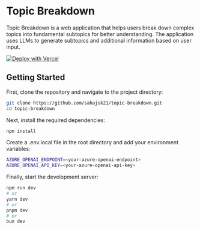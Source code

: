 # Topic Breakdown

Topic Breakdown is a web application that helps users break down complex topics into fundamental subtopics for better understanding. The application uses LLMs to generate subtopics and additional information based on user input.

[![Deploy with Vercel](https://vercel.com/button)](https://vercel.com/new/clone?repository-url=https%3A%2F%2Fgithub.com%2Fsahajsk21%2Ftopic-breakdown&env=OPENAI_API_KEY&envDescription=OPENAI%20API%20key&envLink=https%3A%2F%2Fopenai.com%2Fapi%2F&project-name=topic-breakdown&repository-name=topic-breakdown)

## Getting Started

First, clone the repository and navigate to the project directory:

```bash
git clone https://github.com/sahajsk21/topic-breakdown.git
cd topic-breakdown
```

Next, install the required dependencies:

```bash
npm install
```

Create a .env.local file in the root directory and add your environment variables:
    
```bash
AZURE_OPENAI_ENDPOINT=<your-azure-openai-endpoint>
AZURE_OPENAI_API_KEY=<your-azure-openai-api-key>
```

Finally, start the development server:

```bash
npm run dev
# or
yarn dev
# or
pnpm dev
# or
bun dev
```
